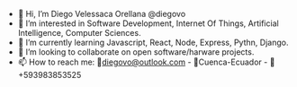 - 👋 Hi, I’m Diego Velessaca Orellana @diegovo
- 👀 I’m interested in Software Development, Internet Of Things, Artificial Intelligence, Computer Sciences.
- 🌱 I’m currently learning Javascript, React, Node, Express, Pythn, Django.
- 💞️ I’m looking to collaborate on open software/harware projects.
- 📫 How to reach me: 📧diegovo@outlook.com - 📍Cuenca-Ecuador - 📱+593983853525 

<!---
diegoV0/diegoV0 is a ✨ special ✨ repository because its `README.md` (this file) appears on your GitHub profile.
You can click the Preview link to take a look at your changes.
--->
